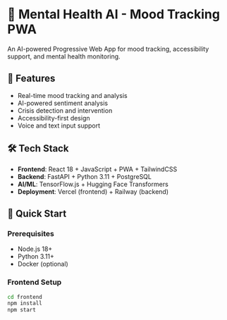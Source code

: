 # 🧠 Mental Health AI - Mood Tracking PWA

An AI-powered Progressive Web App for mood tracking, accessibility support, and mental health monitoring.

## 🎯 Features
- Real-time mood tracking and analysis
- AI-powered sentiment analysis
- Crisis detection and intervention
- Accessibility-first design
- Voice and text input support

## 🛠️ Tech Stack
- **Frontend**: React 18 + JavaScript + PWA + TailwindCSS
- **Backend**: FastAPI + Python 3.11 + PostgreSQL
- **AI/ML**: TensorFlow.js + Hugging Face Transformers
- **Deployment**: Vercel (frontend) + Railway (backend)

## 🚀 Quick Start

### Prerequisites
- Node.js 18+
- Python 3.11+
- Docker (optional)

### Frontend Setup
```bash
cd frontend
npm install
npm start